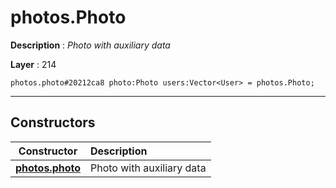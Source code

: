 # photos.Photo

**Description** : *Photo with auxiliary data*

**Layer** : 214

```tl
photos.photo#20212ca8 photo:Photo users:Vector<User> = photos.Photo;
```

---

## Constructors

| Constructor | Description |
| :---: | :--- |
| [**photos.photo**](constructor/photos.photo) | Photo with auxiliary data |